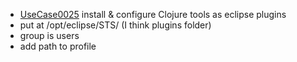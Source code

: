  * [UseCase0025](https://github.com/DomainDrivenArchitecture/ddaRequirement/blob/master/en/requirements/UseCase0025.md) install & configure Clojure tools as eclipse plugins
  * put at /opt/eclipse/STS/ (I think plugins folder)
  * group is users
  * add path to profile
